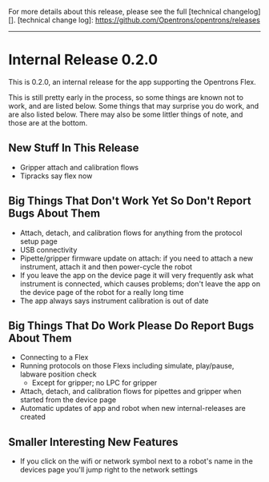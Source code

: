 For more details about this release, please see the full [technical changelog][].
[technical change log]: https://github.com/Opentrons/opentrons/releases

---

# Internal Release 0.2.0

This is 0.2.0, an internal release for the app supporting the Opentrons Flex.

This is still pretty early in the process, so some things are known not to work, and are listed below. Some things that may surprise you do work, and are also listed below. There may also be some littler things of note, and those are at the bottom.

## New Stuff In This Release
- Gripper attach and calibration flows
- Tipracks say flex now

## Big Things That Don't Work Yet So Don't Report Bugs About Them
- Attach, detach, and calibration flows for anything from the protocol setup page
- USB connectivity
- Pipette/gripper firmware update on attach: if you need to attach a new instrument, attach it and then power-cycle the robot
- If you leave the app on the device page it will very frequently ask what instrument is connected, which causes problems; don't leave the app on the device page of the robot for a really long time
- The app always says instrument calibration is out of date

## Big Things That Do Work Please Do Report Bugs About Them
- Connecting to a Flex
- Running protocols on those Flexs including simulate, play/pause, labware position check
  - Except for gripper; no LPC for gripper
- Attach, detach, and calibration flows for pipettes and gripper  when started from the device page
- Automatic updates of app and robot when new internal-releases are created

## Smaller Interesting New Features
- If you click on the wifi or network symbol next to a robot's name in the devices page you'll jump right to the network settings

